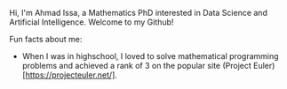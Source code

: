 <!---
- 👋 Hi, I’m @AhmadIssa0
- 👀 I’m interested in ...
- 🌱 I’m currently learning ...
- 💞️ I’m looking to collaborate on ...
- 📫 How to reach me ...


AhmadIssa0/AhmadIssa0 is a ✨ special ✨ repository because its `README.md` (this file) appears on your GitHub profile.
You can click the Preview link to take a look at your changes.
--->

Hi, I'm Ahmad Issa, a Mathematics PhD interested in Data Science and Artificial Intelligence. Welcome to my Github!

Fun facts about me:
- When I was in highschool, I loved to solve mathematical programming problems and achieved a rank of 3 on the popular site (Project Euler)[https://projecteuler.net/].

